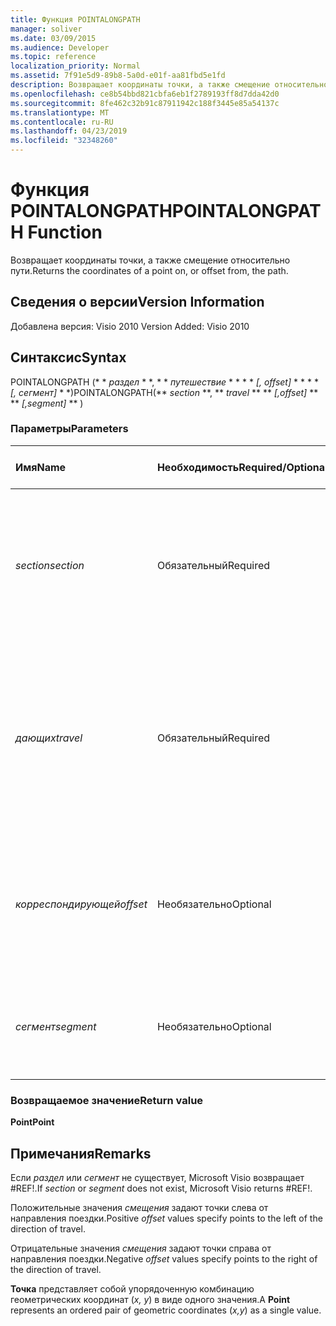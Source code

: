 ```yaml
---
title: Функция POINTALONGPATH
manager: soliver
ms.date: 03/09/2015
ms.audience: Developer
ms.topic: reference
localization_priority: Normal
ms.assetid: 7f91e5d9-89b8-5a0d-e01f-aa81fbd5e1fd
description: Возвращает координаты точки, а также смещение относительно пути.
ms.openlocfilehash: ce8b54bbd821cbfa6eb1f2789193ff8d7dda42d0
ms.sourcegitcommit: 8fe462c32b91c87911942c188f3445e85a54137c
ms.translationtype: MT
ms.contentlocale: ru-RU
ms.lasthandoff: 04/23/2019
ms.locfileid: "32348260"
---
```

# <a name="pointalongpath-function"></a><span data-ttu-id="bd49f-103">Функция POINTALONGPATH</span><span class="sxs-lookup"><span data-stu-id="bd49f-103">POINTALONGPATH Function</span></span>

<span data-ttu-id="bd49f-104">Возвращает координаты точки, а также смещение относительно пути.</span><span class="sxs-lookup"><span data-stu-id="bd49f-104">Returns the coordinates of a point on, or offset from, the path.</span></span>
  
## <a name="version-information"></a><span data-ttu-id="bd49f-105">Сведения о версии</span><span class="sxs-lookup"><span data-stu-id="bd49f-105">Version Information</span></span>

<span data-ttu-id="bd49f-106">Добавлена версия: Visio 2010
</span><span class="sxs-lookup"><span data-stu-id="bd49f-106">Version Added: Visio 2010</span></span> 
  
## <a name="syntax"></a><span data-ttu-id="bd49f-107">Синтаксис</span><span class="sxs-lookup"><span data-stu-id="bd49f-107">Syntax</span></span>

<span data-ttu-id="bd49f-108">POINTALONGPATH (\* \* *раздел* \* \*, \* \* *путешествие* \* \* \* \* *[, offset]* \* \* \* \* *[, сегмент]* \* \*)</span><span class="sxs-lookup"><span data-stu-id="bd49f-108">POINTALONGPATH(\*\* *section* \*\*, \*\* *travel* \*\* \*\* *[,offset]* \*\* \*\* *[,segment]* \*\* )</span></span> 
  
### <a name="parameters"></a><span data-ttu-id="bd49f-109">Параметры</span><span class="sxs-lookup"><span data-stu-id="bd49f-109">Parameters</span></span>

|<span data-ttu-id="bd49f-110">**Имя**</span><span class="sxs-lookup"><span data-stu-id="bd49f-110">**Name**</span></span>|<span data-ttu-id="bd49f-111">**Необходимость**</span><span class="sxs-lookup"><span data-stu-id="bd49f-111">**Required/Optional**</span></span>|<span data-ttu-id="bd49f-112">**Тип данных**</span><span class="sxs-lookup"><span data-stu-id="bd49f-112">**Data Type**</span></span>|<span data-ttu-id="bd49f-113">**Описание**</span><span class="sxs-lookup"><span data-stu-id="bd49f-113">**Description**</span></span>|
|:-----|:-----|:-----|:-----|
| <span data-ttu-id="bd49f-114">_section_</span><span class="sxs-lookup"><span data-stu-id="bd49f-114">_section_</span></span> <br/> |<span data-ttu-id="bd49f-115">Обязательный</span><span class="sxs-lookup"><span data-stu-id="bd49f-115">Required</span></span>  <br/> |<span data-ttu-id="bd49f-116">**String**</span><span class="sxs-lookup"><span data-stu-id="bd49f-116">**String**</span></span> <br/> |<span data-ttu-id="bd49f-117">Раздел геометрии, представляющий путь, заданный ссылкой на ячейку пути (например, Geometry1. Path).</span><span class="sxs-lookup"><span data-stu-id="bd49f-117">The Geometry section that represents the path, specified by a reference to its Path cell (for example, Geometry1.Path).</span></span>  <br/> |
| <span data-ttu-id="bd49f-118">_дающих_</span><span class="sxs-lookup"><span data-stu-id="bd49f-118">_travel_</span></span> <br/> |<span data-ttu-id="bd49f-119">Обязательный</span><span class="sxs-lookup"><span data-stu-id="bd49f-119">Required</span></span>  <br/> |<span data-ttu-id="bd49f-120">**Double**</span><span class="sxs-lookup"><span data-stu-id="bd49f-120">**Double**</span></span> <br/> |<span data-ttu-id="bd49f-121">Процент прохождения пути от точки Begin до конечной точки, определяющей точку.</span><span class="sxs-lookup"><span data-stu-id="bd49f-121">The percentage of the path traversed, from the begin point to the end point that identifies the point.</span></span> <span data-ttu-id="bd49f-122">Значение должно находиться в пределах от 0 до 1.</span><span class="sxs-lookup"><span data-stu-id="bd49f-122">Must be between 0 and 1.</span></span>  <br/> |
| <span data-ttu-id="bd49f-123">_корреспондирующей_</span><span class="sxs-lookup"><span data-stu-id="bd49f-123">_offset_</span></span> <br/> |<span data-ttu-id="bd49f-124">Необязательно</span><span class="sxs-lookup"><span data-stu-id="bd49f-124">Optional</span></span>  <br/> |<span data-ttu-id="bd49f-125">**Double**</span><span class="sxs-lookup"><span data-stu-id="bd49f-125">**Double**</span></span> <br/> |<span data-ttu-id="bd49f-126">Расстояние, на которое точка смещается относительно пути.</span><span class="sxs-lookup"><span data-stu-id="bd49f-126">The distance that the point is offset from the path.</span></span> <span data-ttu-id="bd49f-127">Дополнительные сведения см.</span><span class="sxs-lookup"><span data-stu-id="bd49f-127">See Remarks for more information.</span></span>  <br/> |
| <span data-ttu-id="bd49f-128">_сегмент_</span><span class="sxs-lookup"><span data-stu-id="bd49f-128">_segment_</span></span> <br/> |<span data-ttu-id="bd49f-129">Необязательно</span><span class="sxs-lookup"><span data-stu-id="bd49f-129">Optional</span></span>  <br/> |<span data-ttu-id="bd49f-130">**Integer**</span><span class="sxs-lookup"><span data-stu-id="bd49f-130">**Integer**</span></span> <br/> |<span data-ttu-id="bd49f-131">Сегмент на основе 1 пути, в котором вычисляется координат.</span><span class="sxs-lookup"><span data-stu-id="bd49f-131">The 1-based segment of the path in which to calculate the coordinates.</span></span>  <br/> |
   
### <a name="return-value"></a><span data-ttu-id="bd49f-132">Возвращаемое значение</span><span class="sxs-lookup"><span data-stu-id="bd49f-132">Return value</span></span>

 <span data-ttu-id="bd49f-133">**Point**</span><span class="sxs-lookup"><span data-stu-id="bd49f-133">**Point**</span></span>
  
## <a name="remarks"></a><span data-ttu-id="bd49f-134">Примечания</span><span class="sxs-lookup"><span data-stu-id="bd49f-134">Remarks</span></span>

<span data-ttu-id="bd49f-135">Если _раздел_ или _сегмент_ не существует, Microsoft Visio возвращает #REF!.</span><span class="sxs-lookup"><span data-stu-id="bd49f-135">If  _section_ or  _segment_ does not exist, Microsoft Visio returns #REF!.</span></span> 
  
<span data-ttu-id="bd49f-136">Положительные значения *смещения* задают точки слева от направления поездки.</span><span class="sxs-lookup"><span data-stu-id="bd49f-136">Positive  *offset*  values specify points to the left of the direction of travel.</span></span> 
  
<span data-ttu-id="bd49f-137">Отрицательные значения *смещения* задают точки справа от направления поездки.</span><span class="sxs-lookup"><span data-stu-id="bd49f-137">Negative  *offset*  values specify points to the right of the direction of travel.</span></span> 
  
<span data-ttu-id="bd49f-138">**Точка** представляет собой упорядоченную комбинацию геометрических координат (*x, y*) в виде одного значения.</span><span class="sxs-lookup"><span data-stu-id="bd49f-138">A **Point** represents an ordered pair of geometric coordinates (*x,y*) as a single value.</span></span> 
  

